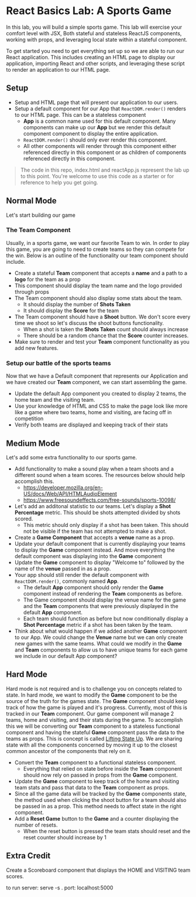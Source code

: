 # React Basics Lab: A Sports Game
In this lab, you will build a simple sports game. This lab will exercise your comfort level with JSX, Both stateful and stateless ReactJS components, working with props, and leveraging local state within a stateful component. 

To get started you need to get everything set up so we are able to run our React application. This includes creating an HTML page to display our application, importing React and other scripts, and leveraging these script to render an application to our HTML page.

## Setup
* Setup and HTML page that will present our application to our users.
* Setup a default component for our App that ```ReactDOM.render()``` renders to our HTML page. This can be a stateless component
    * **App** is a common name used for this default component. Many components can make up our **App** but we render this default component component to display the entire application.
    * ```ReactDOM.render()``` should only ever render this component.
    * All other components will render through this component either referenced directly in this component or as children of components referenced directly in this component.

> The code in this repo, index.html and reactApp.js represent the lab up to this point. You're welcome to use this code as a starter or for reference to help you get going.

## Normal Mode
Let's start building our game

### The Team Component
Usually, in a sports game, we want our favorite Team to win. In order to play this game, you are going to need to create teams so they can compete for the win. Below is an outline of the functionality our team component should include.

* Create a stateful **Team** component that accepts a **name** and a path to a **logo** for the team as a prop
* This component should display the team name and the logo provided through props
* The Team component should also display some stats about the team.
    * It should display the number of **Shots Taken**
    * It should display the **Score** for the team
* The Team component should have a **Shoot** button. We don't score every time we shoot so let's discuss the shoot buttons functionality.
    * When a shot is taken the **Shots Taken** count should always increase
    * There should be a random chance that the **Score** counter increases.
* Make sure to render and test your **Team** component functionality as you add new features.

### Setup our battle of the sports teams
Now that we have a Default component that represents our Application and we have created our **Team** component, we can start assembling the game.

* Update the default App component you created to display 2 teams, the home team and the visiting team.
* Use your knowledge of HTML and CSS to make the page look like more like a game where two teams, home and visiting, are facing off in competition
* Verify both teams are displayed and keeping track of their stats

## Medium Mode
Let's add some extra functionality to our sports game.

* Add functionality to make a sound play when a team shoots and a different sound when a team scores. The resources below should help accomplish this.
    * https://developer.mozilla.org/en-US/docs/Web/API/HTMLAudioElement
    * https://www.freesoundeffects.com/free-sounds/sports-10098/
* Let's add an additonal statistic to our teams. Let's display a **Shot Percentage** metric. This should be shots attempted divided by shots scored.
    * This metric should only display if a shot has been taken. This should not be visible if the team has not attempted to make a shot.
* Create a **Game Component** that accepts a **venue** name as a prop.
* Update your default component that is currently displaying your teams to display the **Game** component instead. And move everything the default component was displaying into the **Game** component
* Update the **Game** component to display "Welcome to" followed by the name of the **venue** passed in as a prop.
* Your app should still render the default component with ```ReactDOM.render()```, commonly named **App**. 
    * The default **App** component should only render the **Game** component instead of rendering the **Team** components as before. 
    * The Game component should display the venue name for the game and the **Team** components that were previously displayed in the default **App** component.
    * Each team should function as before but now conditionally display a **Shot Percentage** metric if a shot has been taken by the team.
* Think about what would happen if we added another **Game** component to our App. We could change the **Venue** name but we can only create new games with the same teams. What could we modify in the **Game** and **Team** components to allow us to have unique teams for each game we include in our default App component?

## Hard Mode
Hard mode is not required and is to challenge you on concepts related to state. In hard mode, we want to modify the **Game** component to be the source of the truth for the games state. The **Game** component should keep track of how the game is played and it's progress. Currently, most of this is tracked in our **Team** component. Our game component will manage 2 teams, home and visiting, and their stats during the game. To accomplish this we will be converting our **Team** component to a stateless functional component and having the stateful **Game** component pass the data to the teams as props. This is concept is called [Lifting State Up](https://reactjs.org/docs/lifting-state-up.html). We are sharing state with all the components concerned by moving it up to the closest common ancestor of the components that rely on it.

* Convert the **Team** component to a functional stateless component. 
    * Everything that relied on state before inside the **Team** component should now rely on passed in props from the **Game** component.
* Update the **Game** component to keep track of the home and visiting team stats and pass that data to the **Team** component as props.
* Since all the game data will be tracked by the **Game** components state, the method used when clicking the shoot button for a team should also be passed in as a prop. This method needs to affect state in the right component.
* Add a **Reset Game** button to the **Game** and a counter displaying the number of resets.
    * When the reset button is pressed the team stats should reset and the reset counter should increase by 1

## Extra Credit
Create a Scoreboard component that displays the HOME and VISITING team scores.



to run server: serve -s .
port: localhost:5000